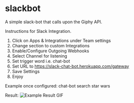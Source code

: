 # slackbot

A simple slack-bot that calls upon the Giphy API.

Instructions for Slack Integration.

1. Click on Apps & Integrations under Team settings
2. Change section to custom Integrations
3. Enable/Configure Outgoing Webhooks
4. Select Channel for listening
5. Set trigger word i.e. chat-bot
6. Set URL to https://slack-chat-bot.herokuapp.com/gateway
7. Save Settings
8. Enjoy

Example once configured:
chat-bot search star wars


Result:
![Example Result GIF](https://media.giphy.com/media/8McNH1aXZnVyE/giphy.gif)


